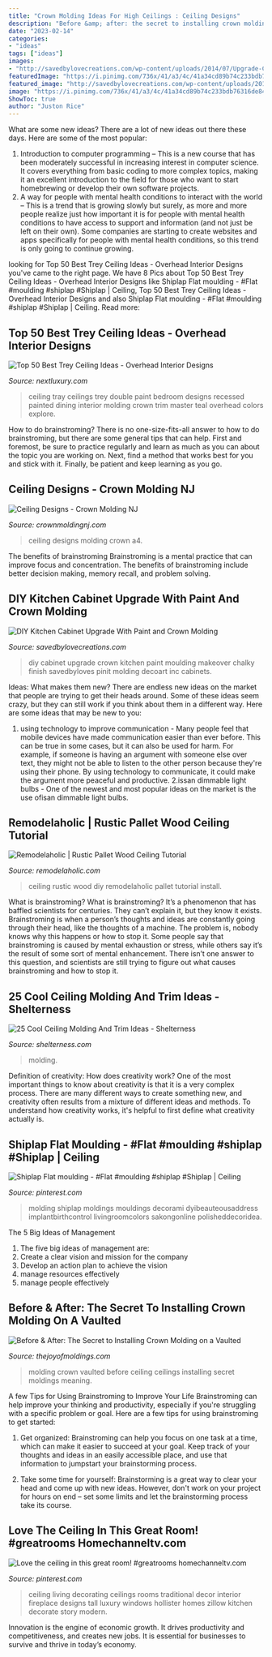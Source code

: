 ```yaml
---
title: "Crown Molding Ideas For High Ceilings : Ceiling Designs"
description: "Before &amp; after: the secret to installing crown molding on a vaulted"
date: "2023-02-14"
categories:
- "ideas"
tags: ["ideas"]
images:
- "http://savedbylovecreations.com/wp-content/uploads/2014/07/Upgrade-Cabinet-Makeover-with-DIY-crown-moulding-and-chalky-finish-@DecoArt_Inc-@savedbyloves.png"
featuredImage: "https://i.pinimg.com/736x/41/a3/4c/41a34cd89b74c233bdb76316de845cd7--traditional-living-rooms-living-room-ideas.jpg?b=t"
featured_image: "http://savedbylovecreations.com/wp-content/uploads/2014/07/Upgrade-Cabinet-Makeover-with-DIY-crown-moulding-and-chalky-finish-@DecoArt_Inc-@savedbyloves.png"
image: "https://i.pinimg.com/736x/41/a3/4c/41a34cd89b74c233bdb76316de845cd7--traditional-living-rooms-living-room-ideas.jpg?b=t"
ShowToc: true
author: "Juston Rice"
---
```



What are some new ideas?
There are a lot of new ideas out there these days. Here are some of the most popular: 
1) Introduction to computer programming – This is a new course that has been moderately successful in increasing interest in computer science. It covers everything from basic coding to more complex topics, making it an excellent introduction to the field for those who want to start homebrewing or develop their own software projects. 
2) A way for people with mental health conditions to interact with the world – This is a trend that is growing slowly but surely, as more and more people realize just how important it is for people with mental health conditions to have access to support and information (and not just be left on their own). Some companies are starting to create websites and apps specifically for people with mental health conditions, so this trend is only going to continue growing.

	

		
looking for Top 50 Best Trey Ceiling Ideas - Overhead Interior Designs you've came to the right page. We have 8 Pics about Top 50 Best Trey Ceiling Ideas - Overhead Interior Designs like Shiplap Flat moulding - #Flat #moulding #shiplap #Shiplap | Ceiling, Top 50 Best Trey Ceiling Ideas - Overhead Interior Designs and also Shiplap Flat moulding - #Flat #moulding #shiplap #Shiplap | Ceiling. Read more:
		
    
## Top 50 Best Trey Ceiling Ideas - Overhead Interior Designs

<img loading=lazy src="http://nextluxury.com/wp-content/uploads/dining-room-good-ideas-for-trey-ceilings.jpg" onerror="this.onerror=null;this.src='https://tse4.mm.bing.net/th?id=OIP.4jd1dQgxAcvCV7Cx2EvdQwAAAA&amp;pid=15.1';" alt="Top 50 Best Trey Ceiling Ideas - Overhead Interior Designs">

_Source: nextluxury.com_

>ceiling tray ceilings trey double paint bedroom designs recessed painted dining interior molding crown trim master teal overhead colors explore. 

	

How to do brainstroming?
There is no one-size-fits-all answer to how to do brainstroming, but there are some general tips that can help. First and foremost, be sure to practice regularly and learn as much as you can about the topic you are working on. Next, find a method that works best for you and stick with it. Finally, be patient and keep learning as you go.

    
## Ceiling Designs - Crown Molding NJ

<img loading=lazy src="http://crownmoldingnj.com/wp-content/uploads/2014/08/ceiling-design-3.jpg" onerror="this.onerror=null;this.src='https://tse2.mm.bing.net/th?id=OIP.KalKUbUf788nPDsN4rMFVQHaFj&amp;pid=15.1';" alt="Ceiling Designs - Crown Molding NJ">

_Source: crownmoldingnj.com_

>ceiling designs molding crown a4. 

	

The benefits of brainstroming
Brainstroming is a mental practice that can improve focus and concentration. The benefits of brainstroming include better decision making, memory recall, and problem solving.

    
## DIY Kitchen Cabinet Upgrade With Paint And Crown Molding

<img loading=lazy src="http://savedbylovecreations.com/wp-content/uploads/2014/07/Upgrade-Cabinet-Makeover-with-DIY-crown-moulding-and-chalky-finish-@DecoArt_Inc-@savedbyloves.png" onerror="this.onerror=null;this.src='https://tse1.mm.bing.net/th?id=OIP.19R_Q4D08g7cOsKGSuMg3QHaKS&amp;pid=15.1';" alt="DIY Kitchen Cabinet Upgrade With Paint and Crown Molding">

_Source: savedbylovecreations.com_

>diy cabinet upgrade crown kitchen paint moulding makeover chalky finish savedbyloves pinit molding decoart inc cabinets. 

	

Ideas: What makes them new?
There are endless new ideas on the market that people are trying to get their heads around. Some of these ideas seem crazy, but they can still work if you think about them in a different way. Here are some ideas that may be new to you: 
1. using technology to improve communication - Many people feel that mobile devices have made communication easier than ever before. This can be true in some cases, but it can also be used for harm. For example, if someone is having an argument with someone else over text, they might not be able to listen to the other person because they're using their phone. By using technology to communicate, it could make the argument more peaceful and productive. 
2.issan dimmable light bulbs - One of the newest and most popular ideas on the market is the use ofisan dimmable light bulbs.

    
## Remodelaholic | Rustic Pallet Wood Ceiling Tutorial

<img loading=lazy src="http://www.remodelaholic.com/wp-content/uploads/2012/02/How-to-install-a-DIY-rustic-wood-ceiling-by-Maple-Leaves-and-Sycamore-Trees-featured-on-Remodelaholic.jpg" onerror="this.onerror=null;this.src='https://tse2.mm.bing.net/th?id=OIP.41YQ4WMv40wFwsvfuH1dEAHaLG&amp;pid=15.1';" alt="Remodelaholic | Rustic Pallet Wood Ceiling Tutorial">

_Source: remodelaholic.com_

>ceiling rustic wood diy remodelaholic pallet tutorial install. 

	

What is brainstroming?
What is brainstroming? It’s a phenomenon that has baffled scientists for centuries. They can’t explain it, but they know it exists. Brainstroming is when a person’s thoughts and ideas are constantly going through their head, like the thoughts of a machine. The problem is, nobody knows why this happens or how to stop it. Some people say that brainstroming is caused by mental exhaustion or stress, while others say it’s the result of some sort of mental enhancement. There isn’t one answer to this question, and scientists are still trying to figure out what causes brainstroming and how to stop it.

    
## 25 Cool Ceiling Molding And Trim Ideas - Shelterness

<img loading=lazy src="https://i.shelterness.com/ceiling-molding-ideas-25.jpeg" onerror="this.onerror=null;this.src='https://tse1.mm.bing.net/th?id=OIP.6tbRal2qOOYNSVwsYgjvcQHaFs&amp;pid=15.1';" alt="25 Cool Ceiling Molding And Trim Ideas - Shelterness">

_Source: shelterness.com_

>molding. 

	

Definition of creativity: How does creativity work?
One of the most important things to know about creativity is that it is a very complex process. There are many different ways to create something new, and creativity often results from a mixture of different ideas and methods. To understand how creativity works, it's helpful to first define what creativity actually is.

    
## Shiplap Flat Moulding - #Flat #moulding #shiplap #Shiplap | Ceiling

<img loading=lazy src="https://i.pinimg.com/736x/ee/49/d7/ee49d7905deabf305a120e339dbef294.jpg" onerror="this.onerror=null;this.src='https://tse1.mm.bing.net/th?id=OIP.r4Uu30Gsx1ghyHxn-kt40gHaJ3&amp;pid=15.1';" alt="Shiplap Flat moulding - #Flat #moulding #shiplap #Shiplap | Ceiling">

_Source: pinterest.com_

>molding shiplap moldings mouldings decorami dyibeauteousaddress implantbirthcontrol livingroomcolors sakongonline polisheddecoridea. 

	

The 5 Big Ideas of Management
1. The five big ideas of management are: 
1. Create a clear vision and mission for the company 
2. Develop an action plan to achieve the vision 
3. manage resources effectively 
4. manage people effectively 

    
## Before &amp; After: The Secret To Installing Crown Molding On A Vaulted

<img loading=lazy src="http://www.thejoyofmoldings.com/wp-content/uploads/2012/03/before-great-room-crown-molding-vaulted-ceiling.jpg" onerror="this.onerror=null;this.src='https://tse4.mm.bing.net/th?id=OIP.TbwcDWAOu8L0Wsh6wOjdhQHaJ4&amp;pid=15.1';" alt="Before &amp; After: The Secret to Installing Crown Molding on a Vaulted">

_Source: thejoyofmoldings.com_

>molding crown vaulted before ceiling ceilings installing secret moldings meaning. 

	

A few Tips for Using Brainstroming to Improve Your Life
Brainstroming can help improve your thinking and productivity, especially if you're struggling with a specific problem or goal. Here are a few tips for using brainstroming to get started: 
1. Get organized: Brainstroming can help you focus on one task at a time, which can make it easier to succeed at your goal. Keep track of your thoughts and ideas in an easily accessible place, and use that information to jumpstart your brainstorming process. 

2. Take some time for yourself: Brainstorming is a great way to clear your head and come up with new ideas. However, don't work on your project for hours on end – set some limits and let the brainstorming process take its course. 


    
## Love The Ceiling In This Great Room! #greatrooms Homechanneltv.com

<img loading=lazy src="https://i.pinimg.com/736x/41/a3/4c/41a34cd89b74c233bdb76316de845cd7--traditional-living-rooms-living-room-ideas.jpg?b=t" onerror="this.onerror=null;this.src='https://tse4.mm.bing.net/th?id=OIP.nr_sO6e8__YHlTdPFT0aYwHaKt&amp;pid=15.1';" alt="Love the ceiling in this great room! #greatrooms homechanneltv.com">

_Source: pinterest.com_

>ceiling living decorating ceilings rooms traditional decor interior fireplace designs tall luxury windows hollister homes zillow kitchen decorate story modern. 

	

Innovation is the engine of economic growth. It drives productivity and competitiveness, and creates new jobs. It is essential for businesses to survive and thrive in today’s economy.


